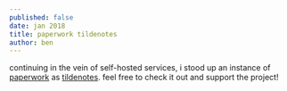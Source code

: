 ```yaml
---
published: false
date: jan 2018
title: paperwork tildenotes
author: ben
---
```


continuing in the vein of self-hosted services, i stood up an instance of <a href="http://paperwork.rocks">paperwork</a> as <a href="https://notes.tilde.team">tildenotes</a>. feel free to check it out and support the project!

